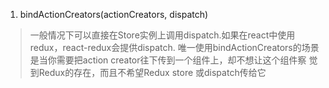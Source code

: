 1. bindActionCreators(actionCreators, dispatch)
> 一般情况下可以直接在Store实例上调用dispatch.如果在react中使用redux，react-redux会提供dispatch.
唯一使用bindActionCreators的场景是当你需要把action creator往下传到一个组件上，却不想让这个组件察
觉到Redux的存在，而且不希望Redux store 或dispatch传给它

